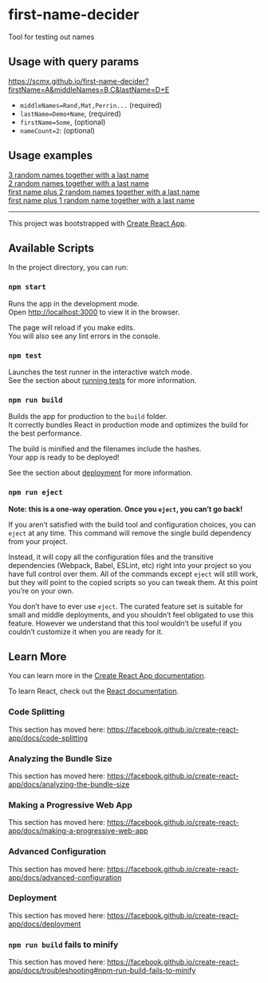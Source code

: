 # first-name-decider

Tool for testing out names

## Usage with query params

https://scmx.github.io/first-name-decider?firstName=A&middleNames=B,C&lastName=D+E

- `middleNames=Rand,Mat,Perrin...` (required)
- `lastName=Demo+Name`, (required)
- `firstName=Some`, (optional)
- `nameCount=2`: (optional)

## Usage examples

[3 random names together with a last name](https://scmx.github.io/first-name-decider?middleNames=Rand,Mat,Perrin,Lan&lastName=Demo+Name)  
[2 random names together with a last name](https://scmx.github.io/first-name-decider?middleNames=Rand,Mat,Perrin,Lan&lastName=Demo+Name&nameCount=2)  
[first name plus 2 random names together with a last name](https://scmx.github.io/first-name-decider?firstName=Rand&middleNames=Mat,Perrin,Lan&lastName=Demo+Name)  
[first name plus 1 random name together with a last name](https://scmx.github.io/first-name-decider?firstName=Rand&middleNames=Mat,Perrin,Lan&lastName=Demo+Name&nameCount=2)

---

This project was bootstrapped with [Create React App](https://github.com/facebook/create-react-app).

## Available Scripts

In the project directory, you can run:

### `npm start`

Runs the app in the development mode.<br>
Open [http://localhost:3000](http://localhost:3000) to view it in the browser.

The page will reload if you make edits.<br>
You will also see any lint errors in the console.

### `npm test`

Launches the test runner in the interactive watch mode.<br>
See the section about [running tests](https://facebook.github.io/create-react-app/docs/running-tests) for more information.

### `npm run build`

Builds the app for production to the `build` folder.<br>
It correctly bundles React in production mode and optimizes the build for the best performance.

The build is minified and the filenames include the hashes.<br>
Your app is ready to be deployed!

See the section about [deployment](https://facebook.github.io/create-react-app/docs/deployment) for more information.

### `npm run eject`

**Note: this is a one-way operation. Once you `eject`, you can’t go back!**

If you aren’t satisfied with the build tool and configuration choices, you can `eject` at any time. This command will remove the single build dependency from your project.

Instead, it will copy all the configuration files and the transitive dependencies (Webpack, Babel, ESLint, etc) right into your project so you have full control over them. All of the commands except `eject` will still work, but they will point to the copied scripts so you can tweak them. At this point you’re on your own.

You don’t have to ever use `eject`. The curated feature set is suitable for small and middle deployments, and you shouldn’t feel obligated to use this feature. However we understand that this tool wouldn’t be useful if you couldn’t customize it when you are ready for it.

## Learn More

You can learn more in the [Create React App documentation](https://facebook.github.io/create-react-app/docs/getting-started).

To learn React, check out the [React documentation](https://reactjs.org/).

### Code Splitting

This section has moved here: https://facebook.github.io/create-react-app/docs/code-splitting

### Analyzing the Bundle Size

This section has moved here: https://facebook.github.io/create-react-app/docs/analyzing-the-bundle-size

### Making a Progressive Web App

This section has moved here: https://facebook.github.io/create-react-app/docs/making-a-progressive-web-app

### Advanced Configuration

This section has moved here: https://facebook.github.io/create-react-app/docs/advanced-configuration

### Deployment

This section has moved here: https://facebook.github.io/create-react-app/docs/deployment

### `npm run build` fails to minify

This section has moved here: https://facebook.github.io/create-react-app/docs/troubleshooting#npm-run-build-fails-to-minify

